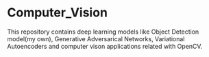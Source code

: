 # Computer_Vision
This repository contains deep learning models like Object Detection model(my own), Generative Adversarical Networks, Variational Autoencoders and computer vison applications related with OpenCV.
